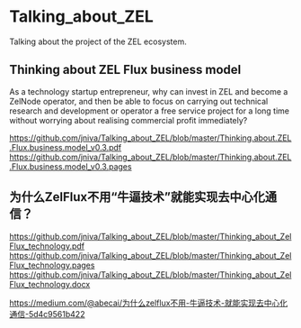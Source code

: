 # Talking_about_ZEL
Talking about the project of the ZEL ecosystem.

## Thinking about ZEL Flux business model
As a technology startup entrepreneur, why can invest in ZEL and become a ZelNode operator, and then be able to focus on carrying out technical research and development or operator a free service project for a long time without worrying about realising commercial profit immediately?

https://github.com/jniva/Talking_about_ZEL/blob/master/Thinking.about.ZEL.Flux.business.model_v0.3.pdf
https://github.com/jniva/Talking_about_ZEL/blob/master/Thinking.about.ZEL.Flux.business.model_v0.3.pages

## 为什么ZelFlux不用“牛逼技术”就能实现去中心化通信？

https://github.com/jniva/Talking_about_ZEL/blob/master/Thinking_about_ZelFlux_technology.pdf
https://github.com/jniva/Talking_about_ZEL/blob/master/Thinking_about_ZelFlux_technology.pages
https://github.com/jniva/Talking_about_ZEL/blob/master/Thinking_about_ZelFlux_technology.docx

https://medium.com/@abecai/为什么zelflux不用-牛逼技术-就能实现去中心化通信-5d4c9561b422
